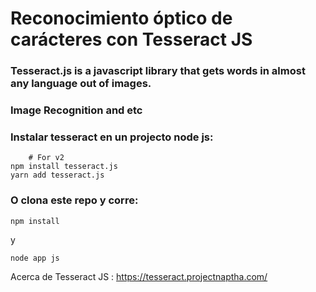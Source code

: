 # Reconocimiento óptico de carácteres con Tesseract JS

### Tesseract.js is a javascript library that gets words in almost any language out of images. 

### Image Recognition and etc

### Instalar tesseract en un projecto node js: 

        # For v2
    npm install tesseract.js
    yarn add tesseract.js
### O clona este repo y corre:

    npm install

y

    node app js

Acerca de Tesseract JS : https://tesseract.projectnaptha.com/